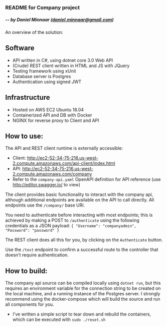 ### README for Company project
##### -- by Daniel Minnaar (daniel.minnaar@gmail.com)

An overview of the solution:
## Software
* API written in C#, using dotnet core 3.0 Web API
* (Crude) REST client written in HTML and JS with JQuery
* Testing framework using xUnit
* Database server is Postgres
* Authentication using signed JWT

## Infrastructure
* Hosted on AWS EC2 Ubuntu 18.04
* Containerized API and DB with Docker
* NGINX for reverse proxy to Client and API

## How to use:
The API and REST client runtime is externally accessible:
* Client: http://ec2-52-34-75-216.us-west-2.compute.amazonaws.com/api-client/index.html
* API: http://ec2-52-34-75-216.us-west-2.compute.amazonaws.com/company
* Refer to the `company-api.yaml` OpenAPI definition for API reference (use http://editor.swagger.io/ to view)

The client provides basic functionality to interact with the company api, although additional endpoints are available on the API to call directly. All endpoints use the `/company/` base URI.

You need to authenticate before interacting with most endpoints; this is achieved by making a POST to `/authenticate` using the following credentials as a JSON payload:
`{
   "Username": "companyadmin",
   "Password": "password"
}`

The REST client does all this for you, by clicking on the `Authenticate` button.

Use the `/test` endpoint to confirm a successful route to the controller that doesn't require authentication.

## How to build:
The company api source can be compiled locally using `dotnet run`, but this requires an environment variable for the connection string to be created on the local machine, and a running instance of the Postgres server. I strongly recommend using the docker-compose which will build the source and run all components for you.

* I've written a simple script to tear down and rebuild the containers, which can be executed with `sudo ./reset.sh`

